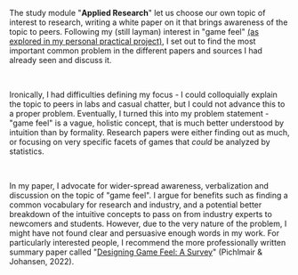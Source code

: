 The study module "**Applied Research**" let us choose our own topic of interest to research, writing a white paper on it that brings awareness of the topic to peers. Following my (still layman) interest in "game feel" [(as explored in my personal practical project)](/item_pages/Practical%20Research:%20Game%20Juice), I set out to find the most important common problem in the different papers and sources I had already seen and discuss it.

&nbsp;

Ironically, I had difficulties defining my focus - I could colloquially explain the topic to peers in labs and casual chatter, but I could not advance this to a proper problem. Eventually, I turned this into my problem statement - "game feel" is a vague, holistic concept, that is much better understood by intuition than by formality. Research papers were either finding out as much, or focusing on very specific facets of games that *could* be analyzed by statistics.

&nbsp;

In my paper, I advocate for wider-spread awareness, verbalization and discussion on the topic of "game feel". I argue for benefits such as finding a common vocabulary for research and industry, and a potential better breakdown of the intuitive concepts to pass on from industry experts to newcomers and students. However, due to the very nature of the problem, I might have not found clear and persuasive enough words in my work. For particularly interested people, I recommend the more professionally written summary paper called "[Designing Game Feel: A Survey](https://ieeexplore.ieee.org/abstract/document/9399794)" (Pichlmair & Johansen, 2022).
